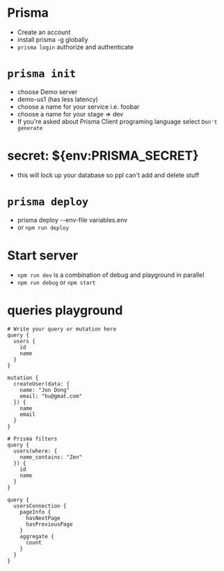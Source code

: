 # Prisma
- Create an account 
- install prisma -g globally
- `prisma login` authorize and authenticate 

# `prisma init` 
- choose Demo server
- demo-us1 (has less latency)
- choose a name for your service i.e. foobar
- choose a name for your stage => dev
- If you're asked about Prisma Client programing language select `Don't generate`

# secret: ${env:PRISMA_SECRET}
- this will lock up your database so ppl can't add and delete stuff

# `prisma deploy`
- prisma deploy --env-file variables.env
- or `npm run deploy`

# Start server
- `npm run dev` is a combination of debug and playground in parallel 
- `npm run debug` or `npm start`

# queries playground
```
# Write your query or mutation here
query {
  users {
    id
    name
  }
}
```

```
mutation {
  createUser(data: {
    name: "Jon Dong"
    email: "hu@gmat.com"
  }) {
    name
    email
  }
}
```

```
# Prisma filters
query {
  users(where: {
    name_contains: "Zen"
  }) {
    id
    name
  }
}

```

```
query {
  usersConnection {
    pageInfo {
      hasNextPage
      hasPreviousPage
    }
    aggregate {
      count
    }
  }
}
```